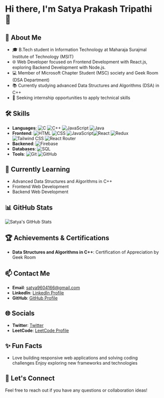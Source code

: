 # Hi there, I'm Satya Prakash Tripathi 👋

## 🚀 About Me
- 🎓 B.Tech student in Information Technology at Maharaja Surajmal Institute of Technology (MSIT)
- 🌐 Web Developer focused on Frontend Development with React.js, exploring Backend Development with Node.js.
- 💻 Member of Microsoft Chapter Student (MSC) society and Geek Room (DSA Department)
- 📚 Currently studying advanced Data Structures and Algorithms (DSA) in C++
- 🤝 Seeking internship opportunities to apply technical skills

## 🛠️ Skills
- **Languages**:  ![C](https://img.shields.io/badge/-C-A8B9CC?style=flat&logo=c&logoColor=white)  ![C++](https://img.shields.io/badge/-C++-00599C?style=flat&logo=c%2B%2B&logoColor=white) ![JavaScript](https://img.shields.io/badge/JavaScript-ES6+-yellow?logo=javascript) ![Java](https://img.shields.io/badge/Java-ED8B00?logo=java&logoColor=white) 
- **Frontend**: ![HTML](https://img.shields.io/badge/HTML5-E34F26?logo=html5&logoColor=white) ![CSS](https://img.shields.io/badge/CSS3-1572B6?logo=css3&logoColor=white) ![JavaScript](https://img.shields.io/badge/JavaScript-ES6+-yellow?logo=javascript)![React](https://img.shields.io/badge/-React-61DAFB?style=flat&logo=react&logoColor=black)  ![Redux](https://img.shields.io/badge/-Redux-764ABC?style=flat&logo=redux&logoColor=white)  ![Tailwind CSS](https://img.shields.io/badge/-TailwindCSS-06B6D4?style=flat&logo=tailwind-css&logoColor=white)  ![React Router](https://img.shields.io/badge/-React%20Router-CA4245?style=flat&logo=react-router&logoColor=white)
- **Backened**: ![Firebase](https://img.shields.io/badge/-Firebase-FFCA28?style=flat&logo=firebase&logoColor=black)  
- **Databases**: ![SQL](https://img.shields.io/badge/SQL-003B57?logo=postgresql&logoColor=white)
- **Tools**: ![Git](https://img.shields.io/badge/-Git-F05032?style=flat&logo=git&logoColor=white)  ![GitHub](https://img.shields.io/badge/-GitHub-181717?style=flat&logo=github&logoColor=white)  

## 🌱 Currently Learning
- Advanced Data Structures and Algorithms in C++
- Frontend Web Development
- Backend Web Development

## 📊 GitHub Stats
![Satya's GitHub Stats](https://github-readme-stats.vercel.app/api?username=satya94406&show_icons=true&theme=tokyonight)

## 🏆 Achievements & Certifications
- **Data Structures and Algorithms in C++**: Certification of Appreciation by Geek Room 

## 📫 Contact Me
- **Email**: [satya9604166@gmail.com](mailto:satya9604166@gmail.com)
- **LinkedIn**: [LinkedIn Profile](https://www.linkedin.com/in/satya-prakash-tripathi-44a07b2b2/)
- **GitHub**: [GitHub Profile](https://github.com/satya94406)

## 🌐 Socials
- **Twitter**: [Twitter](https://x.com/TripathiSa12443?t=gtVkG6oOMB8S1baj4Z7PZw&s=09)
- **LeetCode**: [LeetCode Profile](https://leetcode.com/u/satya960/)

## ✨ Fun Facts
- Love building responsive web applications and solving coding challenges
Enjoy exploring new frameworks and technologies

## 💬 Let's Connect
Feel free to reach out if you have any questions or collaboration ideas!
